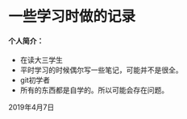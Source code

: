 # 一些学习时做的记录
#### 个人简介：

- 在读大三学生
- 平时学习的时候偶尔写一些笔记，可能并不是很全。
- git初学者
- 所有的东西都是自学的。所以可能会存在问题。

2019年4月7日

